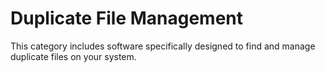 # Duplicate File Management

This category includes software specifically designed to find and manage duplicate files on your system.
